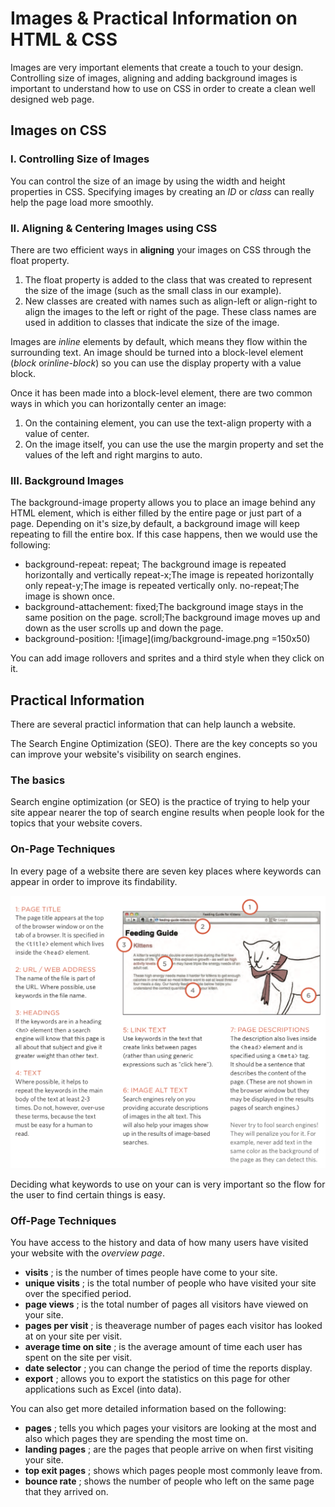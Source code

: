 # Images & Practical Information on HTML & CSS

Images are very important elements that create a touch to your design. Controlling size of images, aligning and adding background images is important to understand how to use on CSS in order to create a clean well designed web page.

## Images on CSS

### I. Controlling Size of Images

You can control the size of an image by using the width and height properties in CSS. Specifying images by creating an *ID* or *class* can really help the page load more smoothly.

### II. Aligning & Centering Images using CSS

There are two efficient ways in **aligning** your images on CSS through the float property.

1. The float property is added to the class that was created to represent the size of the image (such as the small class in our example).
2. New classes are created with names such as align-left or align-right to align the images to the left or right of the page. These class names are used in addition to classes that indicate the size of the image.

Images are *inline* elements by default, which means they flow within the surrounding text. An image should be turned into a block-level element (*block* or*inline-block*) so you can use the display property with a value block.

Once it has been made into a block-level element, there are two common ways in which you can horizontally center an image:

1. On the containing element, you can use the text-align property with a value of center.
2. On the image itself, you can use the use the margin property and set the values of the left and right margins to auto.

### III. Background Images

The background-image property allows you to place an image behind any HTML element, which is either filled by the entire page or just part of a page. Depending on it's size,by default, a background image will keep repeating to fill the entire box. If this case happens, then we would use the following:

- background-repeat:
     repeat; The background image is repeated horizontally and vertically
     repeat-x;The image is repeated horizontally only
     repeat-y;The image is repeated vertically only.
     no-repeat;The image is shown once.
- background-attachement:
    fixed;The background image stays in the same position on the page.
    scroll;The background image moves up and down as the user scrolls up and down the page.
- background-position:
![image](img/background-image.png =150x50)

You can add image rollovers and sprites and a third style when they click on it.

## Practical Information

There are several practicl information that can help launch a website.

The Search Engine Optimization (SEO). There are the key concepts so you can improve your website's visibility on search engines.

### The basics

Search engine optimization (or SEO) is the practice of trying
to help your site appear nearer the top of search engine results when people look for the topics that your website covers.

### On-Page Techniques

In every page of a website there are seven key places where keywords can appear in order to improve its findability.

![on-page](img/on-page.png)

Deciding what keywords to use on your can is very important so the flow for the user to find certain things is easy.

### Off-Page Techniques

You have access to the history and data of how many users have visited your website with the *overview page*.

- **visits** ; is the number of times people have come to your site.
- **unique visits** ; is the total number of people who have visited your site over the specified period.
- **page views** ; is the total number of pages all visitors have viewed on your site.
- **pages per visit** ; is theaverage number of pages each visitor has looked at on your site per visit.
- **average time on site** ; is the average amount of time each user has spent on the site per visit.
- **date selector** ; you can change the period of time the reports display.
- **export** ; allows you to export the statistics on this page for other applications such as Excel (into data).

You can also get more detailed information based on the following:

- **pages** ; tells you which pages your visitors are looking at the most and also which pages they are spending the most time on.
- **landing pages** ; are the pages that people arrive on when first visiting your site.
- **top exit pages** ; shows which pages people most commonly leave from.
- **bounce rate** ;  shows the number of people who left on the same page that they arrived on.